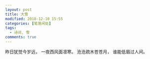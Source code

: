 ```yaml
---
layout: post
title: 大雪
modified: 2018-12-10 15:55
categories: [笔落闲处]
tags: 
  - 诗词, 雪
comments: true
---
```


昨日犹觉今岁远，
一夜西风面凛寒。
沧沧疏木苍苍月，
谁能低眉过人间。 